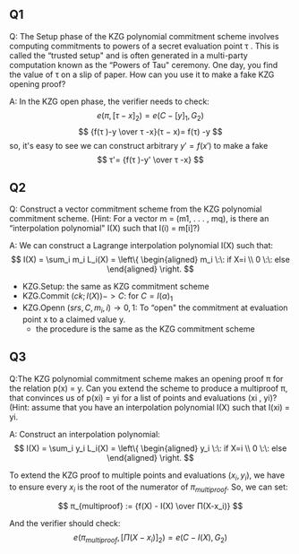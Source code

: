 ## Q1
Q: The Setup phase of the KZG polynomial commitment scheme involves computing commitments to powers of a secret evaluation point τ . This is called the “trusted setup" and is often generated in a multi-party computation known as the “Powers of Tau" ceremony. One day, you find the value of τ on a slip of paper. How can you use it to make a fake KZG opening proof?

A: In the KZG open phase, the verifier needs to check:
$$
e(π, [τ − x]_2) = e(C − [y]_1, G_2) 
$$
$$
{f(τ )-y \over τ  -x}(τ − x)= f(τ) -y
$$
so, it's easy to see we can construct arbitrary $y'=f(x')$ to make a fake 
$$
τ'= {f(τ )-y' \over τ  -x}
$$

## Q2
Q: Construct a vector commitment scheme from the KZG polynomial commitment scheme.
(Hint: For a vector m = (m1, . . . , mq), is there an “interpolation polynomial" I(X) such
that I(i) = m[i]?)

A:
We can construct a Lagrange interpolation polynomial I(X) such that:
$$
I(X) = \sum_i m_i L_i(X) = \left\{
\begin{aligned}
m_i \:\: if X=i \\
0 \:\: else
\end{aligned}
\right.
$$

- KZG.Setup: the same as KZG commitment scheme
- KZG.Commit $(ck; I(X)) ->C$: for $C=I(\alpha)_1$
- KZG.Openn $(srs, C, m_i, i) → {0, 1}$: To “open" the commitment at evaluation point x
to a claimed value y.
    - the procedure is the same as the KZG commitment scheme


## Q3
Q:The KZG polynomial commitment scheme makes an opening proof π for the relation p(x) =
y. Can you extend the scheme to produce a multiproof π, that convinces us of p(xi) = yi
for a list of points and evaluations (xi
, yi)? (Hint: assume that you have an interpolation
polynomial I(X) such that I(xi) = yi.

A: Construct an interpolation polynomial:
$$
I(X) = \sum_i y_i L_i(X) = \left\{
\begin{aligned}
y_i \:\: if X=i \\
0 \:\: else
\end{aligned}
\right.
$$

To extend the KZG proof to multiple points and evaluations ${(x_i, y_i)}$, we have to ensure every $x_i$ is the root of the numerator of $π_{multiproof}$. So, we can set:

$$
π_{multiproof} := {f(X) - I(X) \over Π(X-x_i)}
$$

And the verifier should check:
$$
e(π_{multiproof}, [Π(X-x_i)]_2) = e(C − I(X), G_2) 
$$
